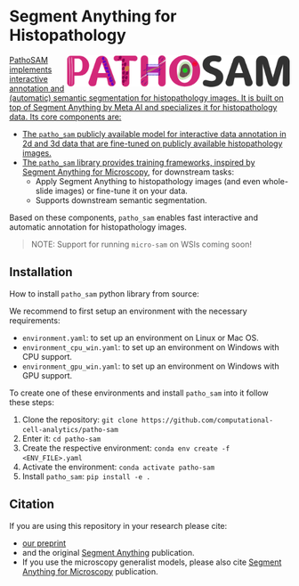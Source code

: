 # Segment Anything for Histopathology

<a href="https://github.com/computational-cell-analytics/patho-sam"><img src="docs/logos/logo.png" width="400" align="right">

PathoSAM implements interactive annotation and (automatic) semantic segmentation for histopathology images. It is built on top of Segment Anything by Meta AI and specializes it for histopathology data. Its core components are:
- The `patho_sam` publicly available model for interactive data annotation in 2d and 3d data that are fine-tuned on publicly available histopathology images.
- The `patho_sam` library provides training frameworks, inspired by [Segment Anything for Microscopy](https://computational-cell-analytics.github.io/micro-sam/micro_sam.html), for downstream tasks:
    - Apply Segment Anything to histopathology images (and even whole-slide images) or fine-tune it on your data.
    - Supports downstream semantic segmentation.

Based on these components, `patho_sam` enables fast interactive and automatic annotation for histopathology images.

> NOTE: Support for running `micro-sam` on WSIs coming soon!

## Installation

How to install `patho_sam` python library from source:

We recommend to first setup an environment with the necessary requirements:

- `environment.yaml`: to set up an environment on Linux or Mac OS.
- `environment_cpu_win.yaml`: to set up an environment on Windows with CPU support.
- `environment_gpu_win.yaml`: to set up an environment on Windows with GPU support.

To create one of these environments and install `patho_sam` into it follow these steps:

1. Clone the repository: `git clone https://github.com/computational-cell-analytics/patho-sam`
2. Enter it: `cd patho-sam`
3. Create the respective environment: `conda env create -f <ENV_FILE>.yaml`
4. Activate the environment: `conda activate patho-sam`
5. Install `patho_sam`: `pip install -e .`

## Citation

If you are using this repository in your research please cite:
- [our preprint](TODO)
- and the original [Segment Anything](https://arxiv.org/abs/2304.02643) publication.
- If you use the microscopy generalist models, please also cite [Segment Anything for Microscopy](https://doi.org/10.1101/2023.08.21.554208) publication.
